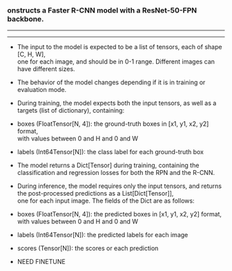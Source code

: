 ### onstructs a Faster R-CNN model with a ResNet-50-FPN backbone.
---
---
 - The input to the model is expected to be a list of tensors, each of shape [C, H, W], <br>
   one for each image, and should be in 0-1 range.   Different images can have different sizes.

 - The behavior of the model changes depending if it is in training or evaluation mode.

 - During training, the model expects both the input tensors, as well as a targets (list of dictionary), containing:

 - boxes (FloatTensor[N, 4]): the ground-truth boxes in [x1, y1, x2, y2] format, <br>
   with values between 0 and H and 0 and W

 - labels (Int64Tensor[N]): the class label for each ground-truth box

 - The model returns a Dict[Tensor] during training, containing the classification and regression losses for both the RPN and the R-CNN.

 - During inference, the model requires only the input tensors, and returns the post-processed predictions as a List[Dict[Tensor]], <br>
   one for each input image. The fields of the Dict are as follows:

 - boxes (FloatTensor[N, 4]): the predicted boxes in [x1, y1, x2, y2] format, with values between 0 and H and 0 and W

 - labels (Int64Tensor[N]): the predicted labels for each image

 - scores (Tensor[N]): the scores or each prediction
 
 - NEED FINETUNE 
  
